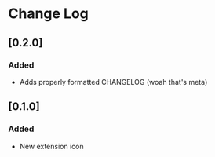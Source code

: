 # Change Log

## [0.2.0]

### Added
- Adds properly formatted CHANGELOG (woah that's meta)

## [0.1.0]

### Added
- New extension icon